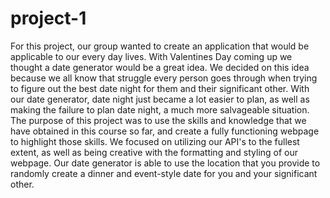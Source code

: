 # project-1
 For this project, our group wanted to create an application that would be applicable to our every day lives. With Valentines Day coming up we thought a date generator would be a great idea. We decided on this idea because we all know that struggle every person goes through when trying to figure out the best date night for them and their significant other. With our date generator, date night just became a lot easier to plan, as well as making the failure to plan date night, a much more salvageable situation.
The purpose of this project was to use the skills and knowledge that we have obtained in this course so far, and create a fully functioning webpage to highlight those skills. We focused on utilizing our API's to the fullest extent, as well as being creative with the formatting and styling of our webpage. Our date generator is able to use the location that you provide to randomly create a dinner and event-style date for you and your significant other.
